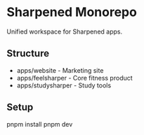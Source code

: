 # Sharpened Monorepo

Unified workspace for Sharpened apps.

## Structure
- apps/website - Marketing site
- apps/feelsharper - Core fitness product
- apps/studysharper - Study tools

## Setup
pnpm install
pnpm dev
